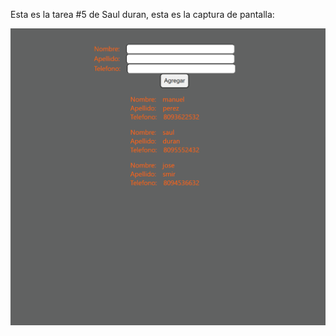 Esta es la tarea #5 de Saul duran, esta es la captura de pantalla:

![Mi captura de pantallla](captura.png)
